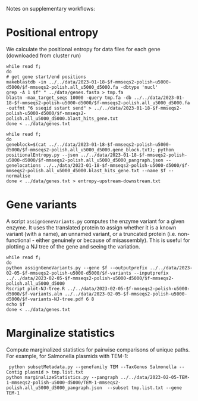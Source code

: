 Notes on supplementary workflows:

# Positional entropy

We calculate the positional entropy for data files for each gene (downloaded from cluster run)
```
while read f;
do
# get gene start/end positions
makeblastdb -in ../../data/2023-01-18-$f-mmseqs2-polish-u5000-d5000/$f-mmseqs2-polish.all_u5000_d5000.fa -dbtype 'nucl'
grep -A 1 $f" " ../data/genes.fasta > tmp.fa
blastn -max_target_seqs 10000 -query tmp.fa -db ../../data/2023-01-18-$f-mmseqs2-polish-u5000-d5000/$f-mmseqs2-polish.all_u5000_d5000.fa -outfmt "6 sseqid sstart send" > ../../data/2023-01-18-$f-mmseqs2-polish-u5000-d5000/$f-mmseqs2-polish.all_u5000_d5000.blast_hits_gene.txt
done < ../data/genes.txt 

while read f;  
do
geneblock=$(cat ../../data/2023-01-18-$f-mmseqs2-polish-u5000-d5000/$f-mmseqs2-polish.all_u5000_d5000.gene_block.txt); python positionalEntropy.py --json ../../data/2023-01-18-$f-mmseqs2-polish-u5000-d5000/$f-mmseqs2-polish.all_u5000_d5000_pangraph.json --genelocations ../../data/2023-01-18-$f-mmseqs2-polish-u5000-d5000/$f-mmseqs2-polish.all_u5000_d5000.blast_hits_gene.txt --name $f --normalise
done < ../data/genes.txt > entropy-upstream-downstream.txt
```


# Gene variants

A script `assignGeneVariants.py` computes the enzyme variant for a given enzyme. It uses the translated protein to assign whether it is a known variant (with a name), an unnamed variant, or a truncated protein (i.e. non-functional - either genuinely or because of misassembly). This is useful for plotting a NJ tree of the gene and seeing the variation. 

```
while read f;
do
python assignGeneVariants.py --gene $f --outputprefix ../../data/2023-02-05-$f-mmseqs2-polish-u5000-d5000/$f-variants --inputprefix ../../data/2023-02-05-$f-mmseqs2-polish-u5000-d5000/$f-mmseqs2-polish.all_u5000_d5000
Rscript plot-NJ-tree.R ../../data/2023-02-05-$f-mmseqs2-polish-u5000-d5000/$f-variants.aln ../../data/2023-02-05-$f-mmseqs2-polish-u5000-d5000/$f-variants-NJ-tree.pdf 6 8
echo $f
done < ../data/genes.txt
```

# Marginalize statistics

Compute marginalized statistics for pairwise comparisons of unique paths. For example, for Salmonella plasmids with TEM-1:

```
 python subsetMetadata.py --genefamily TEM --TaxGenus Salmonella --Contig plasmid > tmp.list.txt
python marginalizeStatistics.py --pangraph ../../data/2023-02-05-TEM-1-mmseqs2-polish-u5000-d5000/TEM-1-mmseqs2-polish.all_u5000_d5000_pangraph.json  --subset tmp.list.txt --gene TEM-1
```

